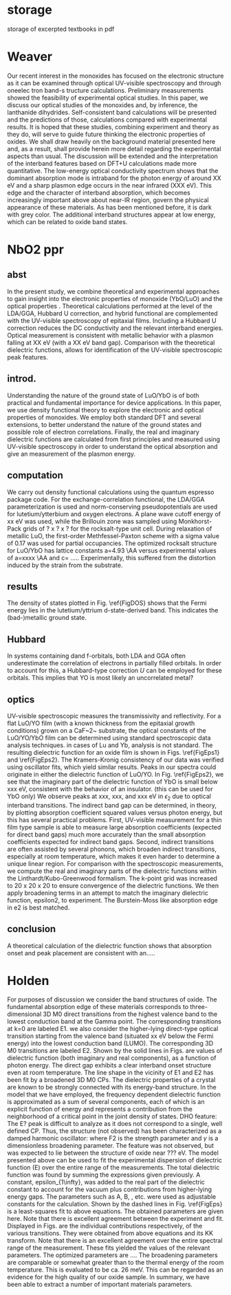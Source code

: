 # storage
storage of excerpted textbooks in pdf

# Weaver

Our recent interest in the monoxides has focused on the electronic structure as it can be examined through optical UV-visible spectroscopy and through oneelec tron band-s tructure calculations. Preliminary measurements showed the feasibility of experimental optical studies. In this paper, we discuss our optical studies of the monoxides and, by inference, the lanthanide dihydrides. Self-consistent band calculations will be presented and the predictions of those, calculations compared with experimental results. It is hoped that these studies, combining experiment and theory as they do, will serve to guide future thinking the electronic properties of oxides. We shall draw heavily on the background material presented here and, as a result, shall provide herein more detail regarding the experimental aspects than usual.   The discussion will be extended and the interpretation of the interband features based on DFT+U  calculations made more quantitative. The low-energy optical conductivity spectrum shows that the dominant absorption mode is intraband for the photon energy of around XX eV and a sharp plasmon edge occurs in the near infrared (XXX eV). This edge and the character of interband absorption, which becomes increasingly important above about near-IR region, govern the physical appearance of these materials. As has been mentioned before, it is dark with grey color. The additional interband structures appear at low energy, which can be related to oxide band states. 

# NbO2 ppr

## abst

In the present study, we combine theoretical and experimental approaches to gain insight into the electronic properties of monoxide (YbO/LuO) and the optical properties . Theoretical calculations performed at the level of the LDA/GGA, Hubbard U correction, and hybrid functional are complemented with the UV-visible spectroscopy of epitaxial films. Including a Hubbard U correction reduces the DC conductivity and the relevant interband energies.  Optical measurement is consistent with metallic behavior with a plasmon falling at XX eV (with a XX eV band gap). Comparison with the theoretical dielectric functions,  allows for identification of the UV-visible spectroscopic peak features.

## introd.

Understanding the nature of the ground state of LuO/YbO is of both practical and fundamental importance for device applications.  In this paper, we use density functional theory to explore the electronic and optical properties of monoxides. We employ both standard DFT and several extensions, to better understand the nature of the ground states and possible role of electron correlations. Finally, the real and imaginary dielectric functions are calculated from first principles and measured using UV-visible spectroscopy in order to understand the optical absorption and give an measurement of the plasmon energy.

## computation

We carry out density functional calculations using the quantum espresso package code. For the exchange-correlation functional, the LDA/GGA parameterization is used and norm-conserving pseudopotentials are used for lutetium/ytterbium and oxygen electrons. A plane wave cutoff energy of xx eV was used, while the Brillouin zone was sampled using Monkhorst-Pack grids of ? x ? x ? for the rocksalt-type unit cell. During relaxation of metallic LuO, the first-order Methfessel-Paxton scheme with a sigma value of 0.17 was used for partial occupancies. The optimized rocksalt structure for LuO/YbO has lattice constants a=4.93 \AA versus experimental values of a=xxxx \AA and c= ..... Experimentally, this suffered from the distortion induced by the strain from the substrate. 

## results

The density of states plotted in Fig. \ref{FigDOS} shows that the Fermi energy lies in the lutetium/yttrium d-state-derived band. This indicates the (bad-)metallic ground state.

## Hubbard

In systems containing dand f-orbitals, both LDA and GGA often underestimate the correlation of electrons in partially filled orbitals. In order to account for this, a Hubbard-type correction *U* can be employed for these orbitals. This implies that  YO is most likely an uncorrelated metal? 

## optics

UV-visible spectroscopic measures the transmissivity and reflectivity. For a flat LuO/YO film (with a known thickness from the epitaxial growth conditions) grown on a CaF~2~ substrate, the optical constants of the LuO/YO/YbO film can be determined using standard spectroscopic data analysis techniques. in cases of Lu and Yb, analysis is not standard. The resulting dielectric function for an oxide film is shown in Figs. \ref{FigEps1} and \ref{FigEps2}. The Kramers-Kronig consistency of our data was verified using oscillator fits, which yield similar results. Peaks in our spectra could originate in either the dielectric function of LuO/YO. In Fig. \ref{FigEps2}, we see that the imaginary part of the dielectric function of YbO is small below xxx eV, consistent with the behavior of an insulator.  (this can be used for YbO only) We observe peaks at xxx, xxx, and xxx eV in $\epsilon_2$ due to optical interband transitions. The indirect band gap can be determined, in theory, by plotting absorption coefficient squared values versus photon energy, but this has several practical problems. First, UV-visible measurement for a thin film type sample is able to measure large absorption coefficients (expected for direct band gaps) much more accurately than the small absorption coefficients expected for indirect band gaps. Second, indirect transitions are often assisted by several phonons, which broaden indirect transitions, especially at room temperature, which makes it even harder to determine a unique linear region. For comparison with the spectroscopic measurements, we compute the real and imaginary parts of the dielectric functions within the Linthardt/Kubo-Greenwood formalism. The k-point grid was increased to 20 x 20 x 20 to ensure convergence of the dielectric functions. We then apply  broadening terms in an attempt to match the imaginary dielectric function, epsilon2, to experiment. The Burstein-Moss like absorption edge in e2 is best matched. 

## conclusion

A theoretical calculation of the dielectric function shows that absorption onset and peak placement are consistent with an.....

# Holden

For purposes of discussion we consider the band structures of oxide. The fundamental absorption edge of these materials corresponds to three-dimensional 3D M0 direct transitions from the highest valence band to the lowest conduction band at the Gamma point. The corresponding transitions at k=0 are labeled E1. we also consider the higher-lying direct-type optical transition starting from the valence band (situated xx eV below the Fermi energy) into the lowest conduction band (LUMO). The corresponding 3D M0 transitions are labeled E2. Shown by the solid lines in Figs.  are values of dielectric function (both imaginary and real components), as a function of photon energy. The direct gap exhibits a clear interband onset structure even at room temperature. The line shape in the vicinity of E1 and E2 has been fit by a broadened 3D M0 CPs. The dielectric properties of a crystal are known to be strongly connected with its energy-band structure. In the model that we have employed, the frequency dependent dielectric function is approximated as a sum of several components, each of which is an explicit function of energy and represents a contribution from the neighborhood of a critical point  in the joint density of states.  DHO feature: The E? peak is difficult to analyze as it does not correspond to a single, well defined CP. Thus, the structure (not observed) has been characterized as a damped harmonic oscillator:  where F2 is the strength parameter and $\gamma$ is a dimensionless broadening parameter. The feature was not observed, but was expected to lie between the structure of oxide near ??? eV.  The model presented above can be used to fit the experimental dispersion of dielectric function (E) over the entire range of the measurements. The total dielectric function was found by summing the expressions given previously. A constant, epsilon_{1\infty}, was added to the real part of the dielectric constant to account for the vacuum plus contributions from higher-lying energy gaps. The parameters such as A, B, , etc. were used as adjustable constants for the calculation. Shown by the dashed lines in Fig. \ref{FigEps} is a least-squares fit to above equations. The obtained parameters are given here. Note that there is excellent agreement between the experiment and fit. Displayed in Figs.  are the individual contributions respectively, of the various transitions. They were obtained from above equations and its KK transform. Note that there is an excellent agreement over the entire spectral range of the measurement. These fits yielded the values of the relevant parameters. The optimized parameters are .... The broadening parameters are comparable or somewhat greater than to the thermal energy of the room temperature. This is evaluated to be ca. 26 meV. This can be regarded as an evidence for the high quality of our oxide sample. In summary, we have been able to extract a number of important materials parameters. 
